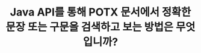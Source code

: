 ---
############################# Static ############################
layout: "auto-gen-gist"
draft: false
path: "ko/search/java/phrase/potx/"
otherformats: PDF DOC DOT DOCX DOCM DOTX DOTM TXT ODT OTT RTF XLS XLT XLSX XLSM XLSB XLTX XLTM XLA XLAM ODS OTS CSV TSV XML PPT PPS POT PPTX PPTM POTM PPSX PPSM ODP PST OST EML EMLX MSG ONE ZIP XHTML MHTML MD CHM EPUB  FB2 

############################# Head ############################
head_title: "POTX 문서에서 정확한 구문을 검색하고 찾기 위한 Java API"
head_description: "GroupDocs.Search Java API는 프로그래머가 구문 검색을 포함하고 자바를 통해 POTX 문서의 텍스트에서 주어진 단어 또는 정확한 구문을 검색할 수 있도록 도와줍니다."

############################# Header ############################
title: "Java API를 통해 POTX 문서에서 정확한 문장 또는 구문을 검색하고 보는 방법은 무엇입니까?"
description: "GroupDocs.Search Java API는 고급 검색 기능을 완벽하게 지원하여 소프트웨어 개발자가 구문 검색 또는 정확한 문장 검색을 통해 POTX 문서에서 정확한 문장이나 구문을 검색할 수 있도록 합니다."

######################### Download Button #######################
button:
    enable: true

############################# About ############################
about:
    enable: true
    title: "구문 검색이란 무엇이며 Java 앱에서 사용하는 방법은 무엇입니까?"
    content: |
       구문 검색은 문서나 웹 페이지 내에서 키워드가 아닌 정확한 문장이나 구문을 검색하는 매우 효과적인 방법입니다. 이는 사용자가 정확한 구문을 검색할 때 나타나는 특정 순서로 모든 검색어를 찾고 싶어 함을 의미합니다. 이 웹 페이지는 사용자가 Java API를 사용하여 효율적인 문서 및 웹 페이지 검색을 위한 비즈니스 응용 프로그램 및 도구를 개발하는 방법에 대한 정보를 공유합니다. GroupDocs.Search for Java는 소프트웨어 개발자가 타사 소프트웨어를 설치하지 않고도 자체 앱 내에서 기본에서 고급 수준의 텍스트 검색 작업을 수행할 수 있도록 하는 매우 잘 조직되고 효율적인 Java API입니다. API에는 단순 또는 부울 검색, 퍼지, 대소문자 구분 검색, 동의어, 동음이의어, 와일드카드, 개체 유형 검색, 데이터 범위 설정 및 기타 유형의 쿼리와 같은 문서 검색과 관련된 수많은 유용한 기능이 포함되어 있어 정보를 빠르고 우아하게 검색할 수 있습니다. 또한 키보드 레이아웃과 일치하지 않는 언어로 작성된 검색어 인식도 지원합니다.

############################# content ############################
steps:
    enable: true
    block:
    - title_left: "Java를 통해 POTX 문서에서 구문 검색 만들기"
      content_left: |
       GroupDocs.Search Java API에는 고급 검색에 대한 완벽한 지원이 포함되어 있어 소프트웨어 전문가가 검색 기능과 사용 편의성을 갖춘 강력한 소프트웨어 응용 프로그램을 만들 수 있습니다. 아래 Java 코드는 몇 줄의 코드로 텍스트 및 개체 형식의 Phrase 검색을 수행하는 방법을 보여줍니다.

      title_right: "POTX 파일에서 정확한 문장 검색"
      content_right: |
         * 인덱스 폴더 및 문서 폴더의 경로를 정의합니다.
         * [Index](https://apireference.groupdocs.com/search/java/com.groupdocs.search/Index#Index(java.lang.String)) 클래스의 인스턴스를 호출하여 지정된 폴더에 인덱스 생성
         * [add](https://apireference.groupdocs.com/search/java/com.groupdocs.search/Index#add(java.lang.String)) 메서드를 호출하여 지정된 폴더에서 문서 인덱싱
         * [Search](https://apireference.groupdocs.com/search/java/com.groupdocs.search/Index#search(com.groupdocs.search.SearchQuery)) 메소드를 호출하여 텍스트 쿼리로 검색
         * 객체 형태로 'phrase text'구를 검색
         * [createWordQuery](https://apireference.groupdocs.com/search/java/com.groupdocs.search/SearchQuery#createWordQuery(java.lang.String)) 메서드를 호출하여 word1, word2 생성 및 하위 쿼리 3 생성
         * [CreatePhraseSearchQuery](https://apireference.groupdocs.com/search/java/com.groupdocs.search/SearchQuery#createPhraseSearchQuery(com.groupdocs.search.SearchQuery...))를 호출하여 하위 쿼리를 결합하여 새 검색어를 만듭니다. 방법
         * 검색 시작 및 검색 결과 표시
         
        
      gisthash: "396c41cda822cf79f31dd37c6740fa03"
      gistfile: "phrase_search_in_text_queries_java.java"

    - title_left: "Java를 통해 POTX 파일을 통해 와일드카드 구문 검색 적용"
      content_left: |
        GroupDocs.Search for Java는 소프트웨어 프로그래머에게 Java 애플리케이션 내에서 POTX 파일을 검색하는 동안 와일드카드 구문 검색 기능을 추가할 수 있는 기능을 제공합니다. 다음 Java 코드 예제는 Java API를 사용하여 다양한 문서 유형에서 와일드카드 구문 검색을 적용하는 방법을 보여줍니다.

      title_right: "Java에서 와일드카드를 사용한 구 검색"
      content_right: |
        * 인덱스 폴더 및 문서 폴더의 경로를 정의합니다.
        * [Index](https://apireference.groupdocs.com/search/java/com.groupdocs.search/Index#Index(java.lang.String)) 클래스의 인스턴스를 호출하여 지정된 폴더에 인덱스 생성
        * [add](https://apireference.groupdocs.com/search/java/com.groupdocs.search/Index#add(java.lang.String)) 메서드를 호출하여 지정된 폴더에서 문서 인덱싱
         * [Search](https://apireference.groupdocs.com/search/java/com.groupdocs.search/Index#search(com.groupdocs.search.SearchQuery)) 메소드를 호출하여 텍스트 쿼리로 검색
         * 객체 형태로 'phrase text'구를 검색
         * [createWordQuery](https://apireference.groupdocs.com/search/java/com.groupdocs.search/SearchQuery#createWordQuery(java.lang.String)) 메소드를 호출하여 word1, word3 생성
         * [createWildcardQuery](https://apireference.groupdocs.com/search/java/com.groupdocs.search/SearchQuery#createWildcardQuery(int,%20int)) 메소드를 호출하여 wildcard2 생성
         * [CreatePhraseSearchQuery](https://apireference.groupdocs.com/search/java/com.groupdocs.search/SearchQuery#createPhraseSearchQuery(com.groupdocs.search.SearchQuery...)) 를 호출하여 하위 쿼리를 결합하여 새 구문 검색 쿼리 생성 ) 방법
         * 검색 시작 및 검색 결과 표시
     
      gisthash: "f21c8c4572883fecc0eeef82c2b814b1"
      gistfile: "use_wildcards_in_phrase_search_java.java"
      
    - title_left: "구문 검색 및 기타 유형의 검색을 결합하는 Java API"
      content_left: |
        GroupDocs.Search Java API를 사용하면 소프트웨어 프로그래머가 구문 검색을 다른 유형의 검색과 쉽게 결합할 수 있습니다. 다음 Java 코드는 단어와 단어의 문자를 나타내는 와일드카드를 통해 구 검색을 수행하는 방법을 보여줍니다.

      title_right: "구문 검색 및 기타 검색을 결합하는 방법"
      content_right: |
        * 인덱스 폴더 및 문서 폴더의 경로를 정의합니다.
        * [Index](https://apireference.groupdocs.com/search/java/com.groupdocs.search/Index#Index(java.lang.String)) 클래스의 인스턴스를 호출하여 지정된 폴더에 인덱스 생성
        * [add](https://apireference.groupdocs.com/search/java/com.groupdocs.search/Index#add(java.lang.String)) 메서드를 호출하여 지정된 폴더에서 문서 인덱싱
         * [Search](https://apireference.groupdocs.com/search/java/com.groupdocs.search/Index#search(com.groupdocs.search.SearchQuery)) 메소드를 호출하여 텍스트 쿼리로 검색
         * 객체 형태로 'phrase text'구를 검색
        * 단어 패턴 정의 및 문자열 추가 및 와일드카드 추가
        * [CreateWordPatternQuery](https://apireference.groupdocs.com/search/java/com.groupdocs.search/SearchQuery#createWordPatternQuery(com.groupdocs.search.common.WordPattern)) 메소드를 호출하여 wordPattern1 생성 및 word3 생성
        * [createWildcardQuery](https://apireference.groupdocs.com/search/java/com.groupdocs.search/SearchQuery#createWildcardQuery(int,%20int)) 메소드를 호출하여 wildcard2 생성
        * [CreatePhraseSearchQuery](https://apireference.groupdocs.com/search/java/com.groupdocs.search/SearchQuery#createPhraseSearchQuery(com.groupdocs.search.SearchQuery...)) 를 호출하여 하위 쿼리를 결합하여 새로운 구문 검색 쿼리 생성 ) 방법
        * 검색 시작 및 검색 결과 표시
     
      gisthash: "dbd0f2eb292796e63e6213461f080e0c"
      gistfile: "combine_phrase_search_with_others_java.java"

    - title_left: "시스템 요구 사항"
      content_left: |
       GroupDocs.Search for Java는 모든 주요 플랫폼 및 운영 체제에서 지원됩니다. 전체 시스템 요구 사항 가이드를 보려면 아래 코드를 실행하기 전에 [시스템 요구 사항](https://docs.groupdocs.com/search/java/system-requirements/)을 방문하십시오. 다음 전제 조건이 컴퓨터에 설치되어 있는지 확인하십시오. 체계:
         * 운영 체제: 마이크로소프트 윈도우, 리눅스, 맥OS
         * 자바 버전 지원: J2SE 7.0(1.7), J2SE 8.0(1.8) 이상
         * GroupDocs[Repository](https://repository.groupdocs.com/repo/com/groupdocs/groupdocs-search/)에서 최신 버전의 GroupDocs.Search for Java API 다운로드
        
      title_right: "GroupDocs.Search를 사용하는 이유"
      content_right: |
        * 메모리와 디스크에서 검색 인덱스 생성.
        * 파일, 스트림 또는 구조에서 인덱싱하는 기능.
        * 암호로 보호된 문서 색인 생성 지원.
        * 여러 인덱스 병합 지원.
        * 검색 인덱싱 중에 문서를 필터링합니다.
        * 검색 중 맞춤법 검사 지원.
        * 혼합 문자가 완전히 지원됩니다.
        * 다양한 검색 유형을 하나의 검색어로 결합합니다.
        * 간단한 단어 및 정규식 검색 지원
        * 검색 쿼리에서 별칭 대체를 완벽하게 지원합니다.

demos:
    enable: true
        

more_formats:
    enable: true


back_to_top:
    enable: true
---